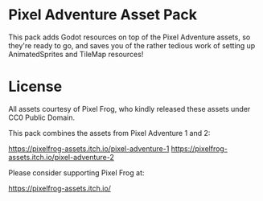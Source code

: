 # Pixel Adventure Asset Pack

This pack adds Godot resources on top of the Pixel Adventure assets, so they're ready to go, and saves you of the rather tedious work of setting up AnimatedSprites and TileMap resources!

# License

All assets courtesy of Pixel Frog, who kindly released these assets under CC0 Public Domain.

This pack combines the assets from Pixel Adventure 1 and 2:

https://pixelfrog-assets.itch.io/pixel-adventure-1
https://pixelfrog-assets.itch.io/pixel-adventure-2

Please consider supporting Pixel Frog at:

https://pixelfrog-assets.itch.io/

